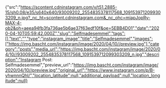 {"src":"https://scontent.cdninstagram.com/v/t51.2885-15/sh0.08/e35/s640x640/93009202_2554835378117568_1091539712099303209_n.jpg?_nc_ht=scontent.cdninstagram.com&_nc_ohc=miapJopRy-MAX-4-ob2&oh=aeea94fb3fa736ae5b6ae37f63edf10f&oe=5EBB4D01","date":"2020-04-10T05:59:42.000Z","slug":"Selfmadesemmel","tags":[],"text":"","type":"instagram_image","title":"Selfmadesemmel","images":["https://img.bascht.com/instagram/image/2020/04/10//preview.jpg"],"category":"posts","media_url":"https://img.bascht.com/instagram/image/2020/04/10//93009202_2554835378117568_1091539712099303209_n.jpg","description":"Instagram Post: Selfmadesemmel","preview_url":"https://img.bascht.com/instagram/image/2020/04/10//preview.jpg","original_url":"https://www.instagram.com/p/B-yhwnnnQhI/","location_latitude":null,"additional_payload":null,"location_longitude":null}